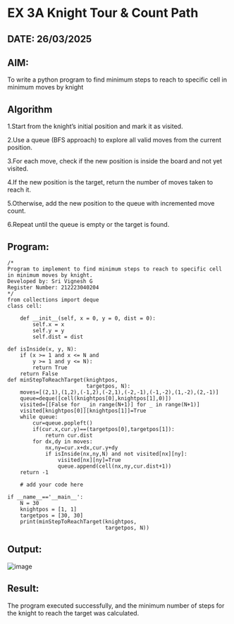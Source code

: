 # EX 3A Knight Tour & Count Path
## DATE: 26/03/2025
## AIM:
To write a python program to find minimum steps to reach to specific cell in minimum moves by knight


## Algorithm
1.Start from the knight’s initial position and mark it as visited.

2.Use a queue (BFS approach) to explore all valid moves from the current position.

3.For each move, check if the new position is inside the board and not yet visited.

4.If the new position is the target, return the number of moves taken to reach it.

5.Otherwise, add the new position to the queue with incremented move count.

6.Repeat until the queue is empty or the target is found. 
   

## Program:
```
/*
Program to implement to find minimum steps to reach to specific cell in minimum moves by knight.
Developed by: Sri Vignesh G
Register Number: 212223040204
*/
from collections import deque
class cell:
     
    def __init__(self, x = 0, y = 0, dist = 0):
        self.x = x
        self.y = y
        self.dist = dist

def isInside(x, y, N):
    if (x >= 1 and x <= N and
        y >= 1 and y <= N):
        return True
    return False
def minStepToReachTarget(knightpos,
                         targetpos, N):
    moves=[(2,1),(1,2),(-1,2),(-2,1),(-2,-1),(-1,-2),(1,-2),(2,-1)]
    queue=deque([cell(knightpos[0],knightpos[1],0)])
    visited=[[False for _ in range(N+1)] for _ in range(N+1)]
    visited[knightpos[0]][knightpos[1]]=True
    while queue:
        cur=queue.popleft()
        if(cur.x,cur.y)==(targetpos[0],targetpos[1]):
            return cur.dist
        for dx,dy in moves:
            nx,ny=cur.x+dx,cur.y+dy
            if isInside(nx,ny,N) and not visited[nx][ny]:
                visited[nx][ny]=True
                queue.append(cell(nx,ny,cur.dist+1))
    return -1 
     
    # add your code here
    
if __name__=='__main__':
    N = 30
    knightpos = [1, 1]
    targetpos = [30, 30]
    print(minStepToReachTarget(knightpos,
                               targetpos, N))
```

## Output:
![image](https://github.com/user-attachments/assets/963e8439-e96d-4d04-9898-2be9c3b46578)



## Result:
The program executed successfully, and the minimum number of steps for the knight to reach the target was calculated.
